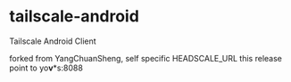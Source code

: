 # tailscale-android
Tailscale Android Client

forked from YangChuanSheng,   self specific HEADSCALE_URL
this release point to yo**v***s:8088
